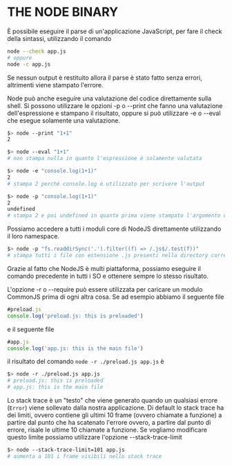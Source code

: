 # THE NODE BINARY

È possibile eseguire il parse di un'applicazione JavaScript, per fare il check della sintassi, utilizzando il comando

```bash
node --check app.js
# oppure
node -c app.js
```

Se nessun output è restituito allora il parse è stato fatto senza errori, altrimenti viene stampato l'errore.

Node può anche eseguire una valutazione del codice direttamente sulla shell. Si possono utilizzare le opzioni -p o --print che fanno una valutazione dell'espressione e stampano il risultato, oppure si può utilizzare -e o --eval che esegue solamente una valutazione.

```bash
$> node --print "1+1"
2
```

```bash
$> node --eval "1+1"
# non stampa nulla in quanto l'espressione è solamente valutata
```

```bash
$> node -e "console.log(1+1)"
2
# stampa 2 perché console.log è utilizzato per scrivere l'output
```

```bash
$> node -p "console.log(1+1)"
2
undefined
# stampa 2 e poi undefined in quanto prima viene stampato l'argomento di console.log, poi viene stampato il risultato di console.log che è undefined.
```

Possiamo accedere a tutti i moduli core di NodeJS direttamente utilizzando il loro namespace.

```bash
$> node -p "fs.readdirSync('.').filter((f) => /.js$/.test(f))"
# stampa tutti i file con estensione .js presenti nella directory corrente.
```

Grazie al fatto che NodeJS è multi piattaforma, possiamo eseguire il comando precedente in tutti i SO e ottenere sempre lo stesso risultato.

L'opzione -r o --require può essere utilizzata per caricare un modulo CommonJS prima di ogni altra cosa. Se ad esempio abbiamo il seguente file

```js
#preload.js
console.log('preload.js: this is preloaded')
```

e il seguente file

```js
#app.js
console.log('app.js: this is the main file')
```

il risultato del comando `node -r ./preload.js app.js` è 

```bash
$> node -r ./preload.js app.js
# preload.js: this is preloaded
# app.js: this is the main file
```

Lo stack trace è un "testo" che viene generato quando un qualsiasi errore (`Error`) viene sollevato dalla nostra applicazione. Di default lo stack trace ha dei limiti, ovvero contiene gli ultimi 10 frame (ovvero chiamate a funzione) a partire dal punto che ha scatenato l'errore ovvero, a partire dal punto di errore, risale le ultime 10 chiamate a funzione. Se vogliamo modificare questo limite possiamo utilizzare l'opzione --stack-trace-limit 

```bash
$> node --stack-trace-limit=101 app.js
# aumenta a 101 i frame visibili nello stack trace
```